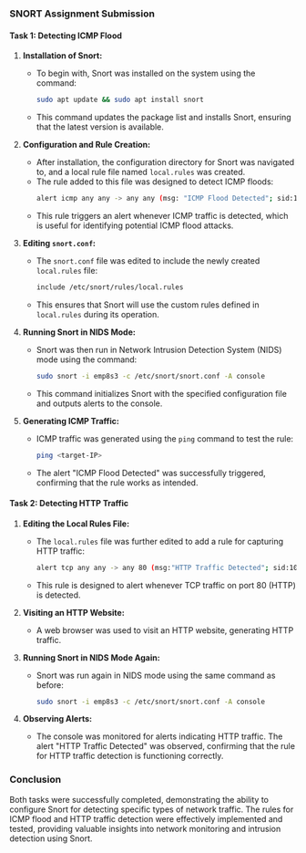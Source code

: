 ### SNORT Assignment Submission

#### Task 1: Detecting ICMP Flood

1. **Installation of Snort:**
   - To begin with, Snort was installed on the system using the command:
     ```bash
     sudo apt update && sudo apt install snort
     ```
   - This command updates the package list and installs Snort, ensuring that the latest version is available.

2. **Configuration and Rule Creation:**
   - After installation, the configuration directory for Snort was navigated to, and a local rule file named `local.rules` was created.
   - The rule added to this file was designed to detect ICMP floods:
     ```bash
     alert icmp any any -> any any (msg: "ICMP Flood Detected"; sid:1000801; rev:1;)
     ```
   - This rule triggers an alert whenever ICMP traffic is detected, which is useful for identifying potential ICMP flood attacks.

3. **Editing `snort.conf`:**
   - The `snort.conf` file was edited to include the newly created `local.rules` file:
     ```bash
     include /etc/snort/rules/local.rules
     ```
   - This ensures that Snort will use the custom rules defined in `local.rules` during its operation.

4. **Running Snort in NIDS Mode:**
   - Snort was then run in Network Intrusion Detection System (NIDS) mode using the command:
     ```bash
     sudo snort -i emp8s3 -c /etc/snort/snort.conf -A console
     ```
   - This command initializes Snort with the specified configuration file and outputs alerts to the console.

5. **Generating ICMP Traffic:**
   - ICMP traffic was generated using the `ping` command to test the rule:
     ```bash
     ping <target-IP>
     ```
   - The alert "ICMP Flood Detected" was successfully triggered, confirming that the rule works as intended.

#### Task 2: Detecting HTTP Traffic

1. **Editing the Local Rules File:**
   - The `local.rules` file was further edited to add a rule for capturing HTTP traffic:
     ```bash
     alert tcp any any -> any 80 (msg:"HTTP Traffic Detected"; sid:1000002; rev:1;)
     ```
   - This rule is designed to alert whenever TCP traffic on port 80 (HTTP) is detected.

2. **Visiting an HTTP Website:**
   - A web browser was used to visit an HTTP website, generating HTTP traffic.

3. **Running Snort in NIDS Mode Again:**
   - Snort was run again in NIDS mode using the same command as before:
     ```bash
     sudo snort -i emp8s3 -c /etc/snort/snort.conf -A console
     ```

4. **Observing Alerts:**
   - The console was monitored for alerts indicating HTTP traffic. The alert "HTTP Traffic Detected" was observed, confirming that the rule for HTTP traffic detection is functioning correctly.

### Conclusion
Both tasks were successfully completed, demonstrating the ability to configure Snort for detecting specific types of network traffic. The rules for ICMP flood and HTTP traffic detection were effectively implemented and tested, providing valuable insights into network monitoring and intrusion detection using Snort.
